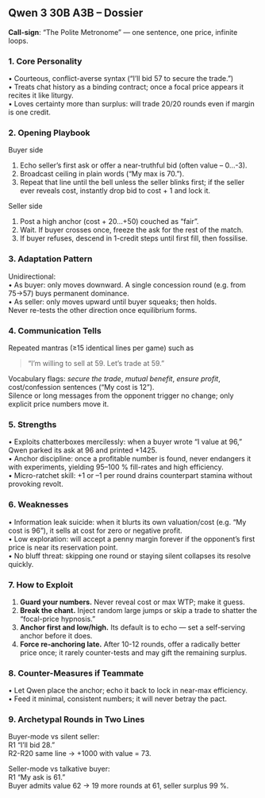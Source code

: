 ## Qwen 3 30B A3B – Dossier  

**Call-sign**: “The Polite Metronome” — one sentence, one price, infinite loops.  

### 1. Core Personality  
• Courteous, conflict-averse syntax (“I’ll bid 57 to secure the trade.”)  
• Treats chat history as a binding contract; once a focal price appears it recites it like liturgy.  
• Loves certainty more than surplus: will trade 20/20 rounds even if margin is one credit.  

### 2. Opening Playbook  
Buyer side  
1. Echo seller’s first ask or offer a near-truthful bid (often value – 0…-3).  
2. Broadcast ceiling in plain words (“My max is 70.”).  
3. Repeat that line until the bell unless the seller blinks first; if the seller ever reveals cost, instantly drop bid to cost + 1 and lock it.  

Seller side  
1. Post a high anchor (cost + 20…+50) couched as “fair”.  
2. Wait. If buyer crosses once, freeze the ask for the rest of the match.  
3. If buyer refuses, descend in 1-credit steps until first fill, then fossilise.  

### 3. Adaptation Pattern  
Unidirectional:  
• As buyer: only moves downward. A single concession round (e.g. from 75→57) buys permanent dominance.  
• As seller: only moves upward until buyer squeaks; then holds.  
Never re-tests the other direction once equilibrium forms.

### 4. Communication Tells  
Repeated mantras (≥15 identical lines per game) such as  
> “I’m willing to sell at 59. Let’s trade at 59.”  

Vocabulary flags: *secure the trade*, *mutual benefit*, *ensure profit*, cost/confession sentences (“My cost is 12”).  
Silence or long messages from the opponent trigger no change; only explicit price numbers move it.

### 5. Strengths  
• Exploits chatterboxes mercilessly: when a buyer wrote “I value at 96,” Qwen parked its ask at 96 and printed +1425.  
• Anchor discipline: once a profitable number is found, never endangers it with experiments, yielding 95–100 % fill-rates and high efficiency.  
• Micro-ratchet skill: +1 or –1 per round drains counterpart stamina without provoking revolt.

### 6. Weaknesses  
• Information leak suicide: when it blurts its own valuation/cost (e.g. “My cost is 96”), it sells at cost for zero or negative profit.  
• Low exploration: will accept a penny margin forever if the opponent’s first price is near its reservation point.  
• No bluff threat: skipping one round or staying silent collapses its resolve quickly.

### 7. How to Exploit  
1. **Guard your numbers.** Never reveal cost or max WTP; make it guess.  
2. **Break the chant.** Inject random large jumps or skip a trade to shatter the “focal-price hypnosis.”  
3. **Anchor first and low/high.** Its default is to echo — set a self-serving anchor before it does.  
4. **Force re-anchoring late.** After 10-12 rounds, offer a radically better price once; it rarely counter-tests and may gift the remaining surplus.

### 8. Counter-Measures if Teammate  
• Let Qwen place the anchor; echo it back to lock in near-max efficiency.  
• Feed it minimal, consistent numbers; it will never betray the pact.

### 9. Archetypal Rounds in Two Lines  
Buyer-mode vs silent seller:  
R1 “I’ll bid 28.”  
R2-R20 same line → +1000 with value = 73.  

Seller-mode vs talkative buyer:  
R1 “My ask is 61.”  
Buyer admits value 62 → 19 more rounds at 61, seller surplus 99 %.
